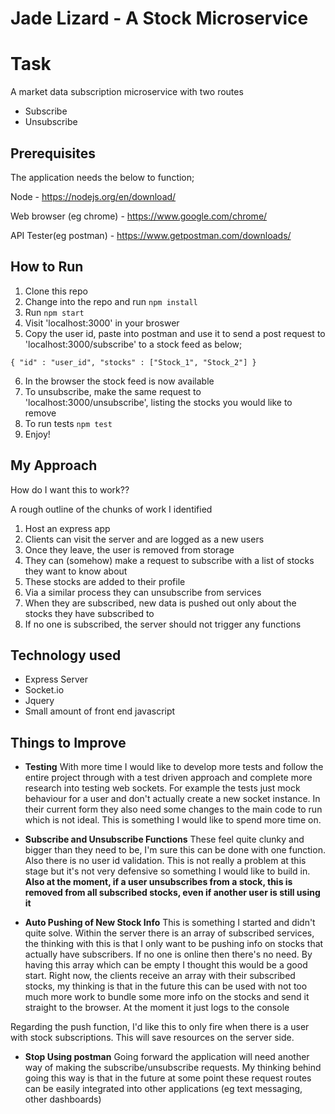 Jade Lizard - A Stock Microservice
========================

# Task

A market data subscription microservice with two routes

- Subscribe
- Unsubscribe

## Prerequisites

The application needs the below to function;

Node - https://nodejs.org/en/download/

Web browser (eg chrome) - https://www.google.com/chrome/

API Tester(eg postman) - https://www.getpostman.com/downloads/

## How to Run

1. Clone this repo
2. Change into the repo and run `npm install`
3. Run `npm start`
4. Visit 'localhost:3000' in your broswer
5. Copy the user id, paste into postman and use it to send a post request to 'localhost:3000/subscribe' to a stock feed as below;

`{
  "id" : "user_id",
  "stocks" : ["Stock_1", "Stock_2"]
}`

6. In the browser the stock feed is now available
7. To unsubscribe, make the same request to 'localhost:3000/unsubscribe', listing the stocks you would like to remove
8. To run tests `npm test`
9. Enjoy!


## My Approach

How do I want this to work??

A rough outline of the chunks of work I identified

1. Host an express app
2. Clients can visit the server and are logged as a new users
3. Once they leave, the user is removed from storage
4. They can (somehow) make a request to subscribe with a list of stocks they want to know about
5. These stocks are added to their profile
6. Via a similar process they can unsubscribe from services
7. When they are subscribed, new data is pushed out only about the stocks they have subscribed to
8. If no one is subscribed, the server should not trigger any functions

## Technology used

- Express Server
- Socket.io
- Jquery
- Small amount of front end javascript


## Things to Improve

- **Testing**
With more time I would like to develop more tests and follow the entire project through with a test driven approach and complete more research into testing web sockets. For example the tests just mock behaviour for a user and don't actually create a new socket instance. In their current form they also need some changes to the main code to run which is not ideal. This is something I would like to spend more time on.

- **Subscribe and Unsubscribe Functions**
These feel quite clunky and bigger than they need to be, I'm sure this can be done with one function.
Also there is no user id validation. This is not really a problem at this stage but it's not very defensive so something I would like to build in.
**Also at the moment, if a user unsubscribes from a stock, this is removed from all subscribed stocks, even if another user is still using it**

- **Auto Pushing of New Stock Info**
This is something I started and didn't quite solve. Within the server there is an array of subscribed services, the thinking with this is that I only want to be pushing info on stocks that actually have subscribers. If no one is online then there's no need. By having this array which can be empty I thought this would be a good start.
Right now, the clients receive an array with their subscribed stocks, my thinking is that in the future this can be used with not too much more work to bundle some more info on the stocks and send it straight to the browser. At the moment it just logs to the console

Regarding the push function, I'd like this to only fire when there is a user with stock subscriptions. This will save resources on the server side.

- **Stop Using postman**
Going forward the application will need another way of making the subscribe/unsubscribe requests. My thinking behind going this way is that in the future at some point these request routes can be easily integrated into other applications (eg text messaging, other dashboards)
